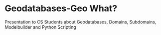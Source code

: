 # Geodatabases-Geo What?
Presentation to CS Students about Geodatabases, Domains, Subdomains, Modelbuilder and Python Scripting
